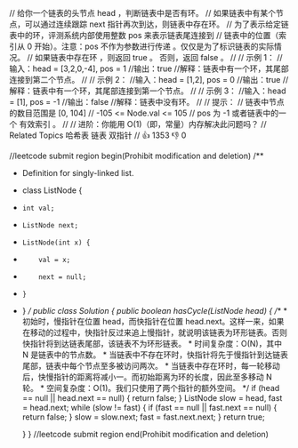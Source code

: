 // 给你一个链表的头节点 head ，判断链表中是否有环。
// 如果链表中有某个节点，可以通过连续跟踪 next 指针再次到达，则链表中存在环。
// 为了表示给定链表中的环，评测系统内部使用整数 pos 来表示链表尾连接到
// 链表中的位置（索引从 0 开始）。注意：pos 不作为参数进行传递 。仅仅是为了标识链表的实际情况。
// 如果链表中存在环 ，则返回 true 。 否则，返回 false 。
//
// 示例 1： 
//输入：head = [3,2,0,-4], pos = 1
//输出：true
//解释：链表中有一个环，其尾部连接到第二个节点。
// 
// 示例 2：
//输入：head = [1,2], pos = 0
//输出：true
//解释：链表中有一个环，其尾部连接到第一个节点。
//
// 示例 3： 
//输入：head = [1], pos = -1
//输出：false
//解释：链表中没有环。
//
// 提示： 
// 链表中节点的数目范围是 [0, 104]
// -105 <= Node.val <= 105 
// pos 为 -1 或者链表中的一个 有效索引 。 
//
// 进阶：你能用 O(1)（即，常量）内存解决此问题吗？ 
// Related Topics 哈希表 链表 双指针 
// 👍 1353 👎 0


//leetcode submit region begin(Prohibit modification and deletion)
/**
 * Definition for singly-linked list.
 * class ListNode {
 *     int val;
 *     ListNode next;
 *     ListNode(int x) {
 *         val = x;
 *         next = null;
 *     }
 * }
 */
public class Solution {
    public boolean hasCycle(ListNode head) {
        /**
         * 初始时，慢指针在位置 head，而快指针在位置 head.next。这样一来，如果在移动的过程中，快指针反过来追上慢指针，就说明该链表为环形链表。否则快指针将到达链表尾部，该链表不为环形链表。
         * 时间复杂度：O(N)，其中 N 是链表中的节点数。
         * 当链表中不存在环时，快指针将先于慢指针到达链表尾部，链表中每个节点至多被访问两次。
         * 当链表中存在环时，每一轮移动后，快慢指针的距离将减小一。而初始距离为环的长度，因此至多移动 N 轮。
         * 空间复杂度：O(1)。我们只使用了两个指针的额外空间。
         */
        if (head == null || head.next == null) {
            return false;
        }
        ListNode slow = head, fast = head.next;
        while (slow != fast) {
            if (fast == null || fast.next == null) {
                return false;
            }
            slow = slow.next;
            fast = fast.next.next;
        }
        return true;

        
    }
}
//leetcode submit region end(Prohibit modification and deletion)
